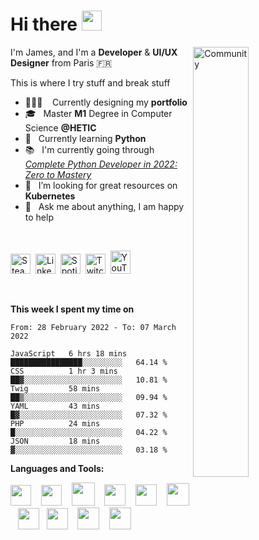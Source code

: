 <h1 align="left">Hi there <img src="https://raw.githubusercontent.com/blackcater/blackcater/main/images/Hi.gif" height="32" /></h1>

<!-- Any image aligned to the right. Beware the width -->
<!-- 
<img width="50%" align="right" alt="Github" src="https://static.dribbble.com/users/2187949/screenshots/13965738/media/a7264b30e5da7df844f9ff61e68e7a1d.jpg"/> 
<img width="50%" align="right" alt="Github" src="https://iili.io/dv1nTl.md.png"/> 
<img width="42%" align="right" alt="Scrolling" src="https://s8.gifyu.com/images/scrolling.gif"/>
-->
<img width="42%" padding-left="-20px" align="right" alt="Community" src="https://i.ibb.co/mbZxHDp/Page-Under-Construction.png"/>
<!-- <img width="42%" padding-left="-20px" align="right" alt="Community" src="https://i.ibb.co/fxWTKy3/Lightroom.png"/> -->
<!-- <img width="47%" padding-left="-20px" align="right" alt="Challenge" src="https://i.ibb.co/n0tH2Nj/ezgif-2-a598e1dfdf47.png"/> -->


I'm James, and I'm a **Developer** & **UI/UX Designer** from Paris 🇫🇷 

This is where I try stuff and break stuff


- 👨🏽‍💻 &nbsp;&nbsp; Currently designing my **portfolio**
- 🎓 &nbsp; Master **M1** Degree in Computer Science **@HETIC**
- 🤖 &nbsp; Currently learning **Python**
- 📚 &nbsp; I'm currently going through [*Complete Python Developer in 2022: Zero to Mastery*](https://academy.zerotomastery.io/p/complete-python-developer-zero-to-mastery)
- 🤔 &nbsp; I’m looking for great resources on **Kubernetes**
- 💬 &nbsp; Ask me about anything, I am happy to help

<br/>

<!-- Contact -->
<div class="contacts" display="flex"; justify-content="center"; align-items="center";>
  
<p align="left">
    <a href="https://steamcommunity.com/id/ojrsh/"><img alt="Steam" title="Steam" height="32" width="32" src="https://raw.githubusercontent.com/peterthehan/peterthehan/master/assets/steam.svg"></a>&nbsp;
  <a href="https://www.linkedin.com/in/james-bissick/"><img alt="LinkedIn" title="LinkedIn" height="32" width="32" src="https://raw.githubusercontent.com/peterthehan/peterthehan/master/assets/linkedin.svg"></a>&nbsp;
  <a href="https://open.spotify.com/user/e684zswkmuqiweuqsunr5wt6b"><img alt="Spotify" title="Spotify" height="32" width="32" src="https://raw.githubusercontent.com/peterthehan/peterthehan/master/assets/spotify.svg"></a>&nbsp;
  <a href="https://www.twitch.tv/jamesharrys"><img alt="Twitch" title="Twitch" height="32" width="32" src="https://raw.githubusercontent.com/peterthehan/peterthehan/master/assets/twitch.svg"></a>&nbsp;
  <a href="https://www.youtube.com/channel/UCFmFnhx5fSAZC0dT2n5xWqg?view_as=subscriber"><img alt="YouTube" title="YouTube" height="37" width="32" src="https://raw.githubusercontent.com/peterthehan/peterthehan/master/assets/youtube.svg"></a>
</p>
</div>

<br/>

<!-- <img src="https://media.giphy.com/media/VgCDAzcKvsR6OM0uWg/giphy.gif" width="50"> -->

**This week I spent my time on** 

<!--START_SECTION:waka-->

```text
From: 28 February 2022 - To: 07 March 2022

JavaScript   6 hrs 18 mins   ████████████████░░░░░░░░░   64.14 %
CSS          1 hr 3 mins     ██▓░░░░░░░░░░░░░░░░░░░░░░   10.81 %
Twig         58 mins         ██▒░░░░░░░░░░░░░░░░░░░░░░   09.94 %
YAML         43 mins         █▓░░░░░░░░░░░░░░░░░░░░░░░   07.32 %
PHP          24 mins         █░░░░░░░░░░░░░░░░░░░░░░░░   04.22 %
JSON         18 mins         ▓░░░░░░░░░░░░░░░░░░░░░░░░   03.18 %
```

<!--END_SECTION:waka-->


**Languages and Tools:**

<!-- <a href="#" alt="clang"><img height="35" src="https://svgshare.com/i/Ntk.svg"></a>&nbsp;&nbsp; -->
<!-- <a href="#" alt="vue"><img height="33" src="https://svgshare.com/i/Rmd.svg"></a>&nbsp;&nbsp; -->

<a href="#" alt="javascript"><img height="33" src="https://github.com/blackcater/blackcater/blob/main/images/logo-javascript.svg"></a>&nbsp;&nbsp;&nbsp;
<a href="#" alt="typescript"><img height="33" src="https://github.com/blackcater/blackcater/blob/main/images/logo-typescript.svg"></a>&nbsp;&nbsp;&nbsp;
<a href="#" alt="nodejs"><img height="37" src="https://github.com/blackcater/blackcater/blob/main/images/logo-nodejs.svg"></a>&nbsp;&nbsp;&nbsp;
<a href="#" alt="deno"><img height="34" src="https://github.com/blackcater/blackcater/blob/main/images/logo-deno.svg"></a>&nbsp;&nbsp;&nbsp;
<a href="#" alt="swift"><img height="34" src="https://svgshare.com/i/NWS.svg"></a>&nbsp;&nbsp;&nbsp;
<a href="#" alt="python"><img height="36" src="https://svgshare.com/i/VhQ.svg"></a>&nbsp;&nbsp;
<a href="#" alt="react"><img height="34" src="https://svgshare.com/i/RjK.svg"></a>&nbsp;&nbsp;
<a href="#" alt="figma"><img height="34" src="https://upload.wikimedia.org/wikipedia/commons/thumb/3/33/Figma-logo.svg/800px-Figma-logo.svg.png"></a>&nbsp;&nbsp;&nbsp;
<a href="#" alt="postgresql"><img height="35" src="https://upload.wikimedia.org/wikipedia/commons/thumb/2/29/Postgresql_elephant.svg/1080px-Postgresql_elephant.svg.png"></a>&nbsp;&nbsp;&nbsp;
<a href="#" alt="firebase"><img height="35" src="https://cdn.freebiesupply.com/logos/large/2x/firebase-1-logo-png-transparent.png"></a>&nbsp;&nbsp;
<!--
<a href="#" alt="golang"><img height="37" src="https://i.ibb.co/q5krM6Q/3308007-0.png"></a>&nbsp;&nbsp;&nbsp;
<a href="#" alt="graphql"><img height="35" src="https://svgshare.com/i/VBo.svg"></a>&nbsp;&nbsp;&nbsp;

-->


